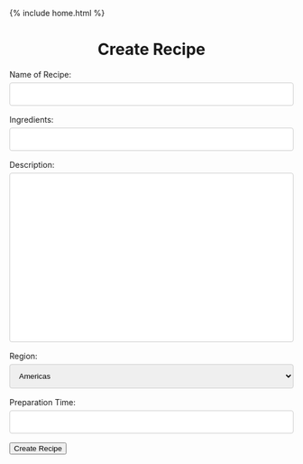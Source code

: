  {% include home.html %}

<style>

input[type=text], select, textarea {
  width: 100%;
  padding: 12px;
  border: 1px solid #ccc;
  border-radius: 4px;
  box-sizing: border-box;
  margin-top: 6px;
  margin-bottom: 16px;
  resize: vertical;
}

input[type=submit] {
  background-color: #04AA6D;
  color: white;
  padding: 12px 20px;
  border: none;
  border-radius: 4px;
  cursor: pointer;
}

input[type=submit]:hover {
  background-color: #45a049;
}

</style>

 <h1 style = "text-align: center">Create Recipe</h1>

<form id="createrecipe">
    <label for="name">Name of Recipe:</label>
    <input type="text" id="name" name="name" required>
    <label for="ingredients">Ingredients:</label>
    <input type="text" id="ingredients" name="ingredients" required>
    <label for="description">Description:</label>
    <input type="text" id="description" name="description" style="height:300px" required>
    <label for="region">Region:</label>
    <select id="region" name="region">
      <option value="Americas">Americas</option>
      <option value="Asia">Asia</option>
      <option value="Africas">Africas</option>
      <option value="Europe">Europe</option>
      <option value="Oceania">Oceania</option>
    </select>
    <label for="preparation">Preparation Time:</label>
    <input type="text" id="preparation" name="preparation" required>
    <button type="submit">Create Recipe</button>
</form>


  

<script>

  function inputper(event) {
      event.preventDefault();

      const data = new FormData(event.target);
      const urldata = new URLSearchParams(data).toString();


      //Lowkey ion think this should be local host
      fetch("http://localhost:8195/api/recipes/post/?" + urldata, {
        method: 'POST', 
        mode: 'cors', 
        cache: 'no-cache', 
        credentials: 'include', 
        headers: {
          "Content-Type": "application/json"
        }
      })
      window.alert("recipe created successfully");
  }

  const make = document.getElementById("createrecipe");
  make.addEventListener("submit", inputper);


</script>